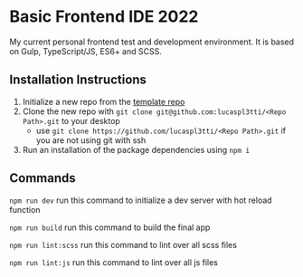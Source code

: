 # Basic Frontend IDE 2022
My current personal frontend test and development environment. It is based on Gulp, TypeScript/JS, ES6+ and SCSS.

## Installation Instructions
1. Initialize a new repo from the [template repo](https://github.com/lucaspl3tti/basic-frontend-ide-2022)
2. Clone the new repo with `git clone git@github.com:lucaspl3tti/<Repo Path>.git` to your desktop
   * use `git clone https://github.com/lucaspl3tti/<Repo Path>.git` if you are not using git with ssh
3. Run an installation of the package dependencies using `npm i`

## Commands
`npm run dev` run this command to initialize a dev server with hot reload function

`npm run build` run this command to build the final app

`npm run lint:scss` run this command to lint over all scss files

`npm run lint:js` run this command to lint over all js files
